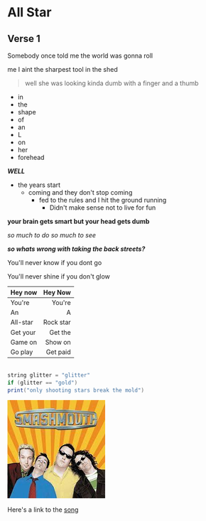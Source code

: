 # All Star

## Verse 1

Somebody once told me the world was gonna roll
 
me I aint the sharpest tool in the shed
> well she was looking kinda dumb
> with a finger and a thumb
* in 
* the 
* shape 
* of
* an
* L
* on
* her
* forehead

**_WELL_**

* the years start
	* coming and they don't stop coming
		* fed to the rules and I hit the ground running
			* Didn't make sense not to live for fun

**your brain gets smart but your head gets dumb**

_so much to do so much to see_
 
**_so whats wrong with taking the back streets?_**
 
You'll never know if you dont go

You'll never shine if you don't glow

| Hey now  | Hey Now   |
| :---	   | ---:      |
| You're   | You're    |
| An	   | A         |
| All-star | Rock star |
| Get your | Get the   |
| Game on  | Show on   |
| Go play  | Get paid  |

```java

string glitter = "glitter"
if (glitter == "gold")
print("only shooting stars break the mold")

```

![smashmouth](Images/smashmouth.jpg)

Here's a link to the [song][youtubelink]

[youtubelink]: https://www.youtube.com/watch?v=L_jWHffIx5E&ab_channel=SmashMouthVEVO
